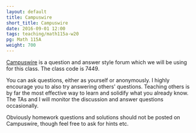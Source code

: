 ```yaml
---
layout: default
title: Campuswire
short_title: Campuswire
date: 2016-09-01 12:00
tags: teaching/math115a-w20
pg: Math 115A
weight: 700
---
```


[Campuswire][] is a question and answer style forum which we will be using for this class. The class code is 7449.

You can ask questions, either as yourself or anonymously. I highly encourage you to also try answering others' questions. Teaching others is by far the most effective way to learn and solidify what you already know. The TAs and I will monitor the discussion and answer questions occasionally. 

Obviously homework questions and solutions should not be posted on Campuswire, though feel free to ask for hints etc.

[Campuswire]: https://campuswire.com/p/G153A59D4
